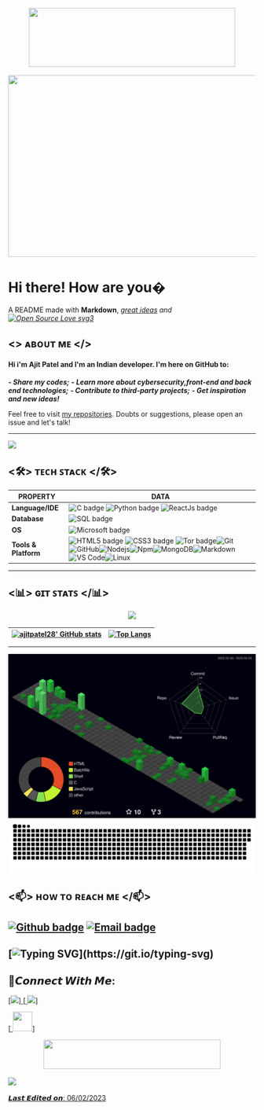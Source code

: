 <p align="center"><img src="https://user-images.githubusercontent.com/86272521/158034188-0fc92842-843e-44ef-8d26-c4ffea0c3038.gif" width="420" height="120"/>
<p align="center"><img src=https://user-images.githubusercontent.com/86272521/160924819-75f63ba5-b92d-4d5a-8f8b-e4b6ac6d5160.gif width="620" height="370"/>
<p align ="center">
 
 
 

# Hi there! How are you�
A README made with **Markdown**, *[great ideas](https://github.com/cristiancmoises) and   [![Open Source Love svg3](https://badges.frapsoft.com/os/v3/open-source.svg?v=103)](https://github.com/ellerbrock/open-source-badges/)*   
## <> ᴀʙᴏᴜᴛ ᴍᴇ </>
#### Hi i'm  Ajit Patel and I'm an Indian **developer**. I'm here on GitHub to:
***- Share my codes;***
***- Learn more about cybersecurity,front-end and back end technologies;***
***- Contribute to third-party projects;***
***- Get inspiration and new ideas!***

Feel free to visit [my repositories](https://github.com/ajitpatel28?tab=repositories). Doubts or suggestions, please open an issue and let's talk!

---
<p align="left"><img src="https://github-profile-trophy.vercel.app/?username=ajitpatel28&rank=SECRET&rank=S&rank=AAA&rank=AA&rank=A&rank=B&rank=C&no-frame=true&w=5&theme=algolia"/>

 ## <🛠> ᴛᴇᴄʜ ꜱᴛᴀᴄᴋ </🛠>
| **PROPERTY** | **DATA** |
| --- | --- |
| **Language/IDE** | ![C badge](https://camo.githubusercontent.com/121f5000155889c0642b8a6b2a33a7f5fbe5c32d9133dac405ac269da15fcf94/68747470733a2f2f696d672e736869656c64732e696f2f62616467652f432532422532422d3030353939433f7374796c653d666f722d7468652d6261646765266c6f676f3d63253242253242266c6f676f436f6c6f723d7768697465?style=for-the-badge&logo=c&logoColor=blue) ![Python badge](https://img.shields.io/badge/python-458b74?style=for-the-badge&logo=python&logoColor=yellow) ![ReactJs badge](https://img.shields.io/badge/react-5c5a5a?style=for-the-badge&logo=react&logoColor=white)
| **Database** | ![SQL badge](https://img.shields.io/badge/sql-2d00a0?style=for-the-badge&logo=sqlite&logoColor=white)
| **OS** |![Microsoft badge](https://img.shields.io/badge/windows-073763?style=for-the-badge&logo=windows&logoColor=blue)
| **Tools & Platform** | ![HTML5 badge](https://img.shields.io/badge/HTML5-E34F26?style=for-the-badge&logo=html5&logoColor=white) ![CSS3 badge](https://img.shields.io/badge/CSS3-1572B6?style=for-the-badge&logo=css3&logoColor=white) ![Tor badge](https://img.shields.io/badge/TOR-c90076?style=for-the-badge&logo=torbrowser&logoColor=white)![Git](https://img.shields.io/badge/-Git-%23F05032?style=for-the-badge&logo=git&logoColor=%23ffffff)![GitHub](https://img.shields.io/badge/-GitHub-181717?style=for-the-badge&logo=github)![Nodejs](https://img.shields.io/badge/-Nodejs-339933?style=for-the-badge&logo=Node.js&logoColor=ffffff)![Npm](https://img.shields.io/badge/-npm-CB3837?style=for-the-badge&logo=npm)![MongoDB](https://img.shields.io/badge/MongoDB-4EA94B?style=for-the-badge&logo=mongodb&logoColor=white)![Markdown](https://img.shields.io/badge/Markdown-000000?style=for-the-badge&logo=markdown&logoColor=white)![VS Code](http://img.shields.io/badge/-VS%20Code-007ACC?style=for-the-badge&logo=visual-studio-code&logoColor=ffffff)![Linux](http://img.shields.io/badge/-Linux-0078D6?style=for-the-badge&logo=linux&logoColor=ffffff)

---
## <📊> ɢɪᴛ ꜱᴛᴀᴛꜱ </📊>
 <p align="center"> <img src="https://github-readme-streak-stats.herokuapp.com/?user=ajitpatel28&theme=blue-green"/>

[![ajitpatel28' GitHub stats](https://github-readme-stats.vercel.app/api?username=ajitpatel28&show_icons=true&theme=dark&text_color=fff&border_color=79ff97&hide_title=true)](https://github.com/ajitpatel28) | [![Top Langs](https://github-readme-stats.vercel.app/api/top-langs/?username=ajitpatel28&theme=dark&text_color=fff&border_color=79ff97&layout=compact)](https://github.com/ajitpatel28) 
| ----------- | ------------ |
---
![](./profile-3d-contrib/profile-night-green.svg)
![Snake animation](https://github.com/ajitpatel28/ajitpatel28/blob/main/profile-3d-contrib/github-contribution-grid-snake.svg)


## <📫> ʜᴏᴡ ᴛᴏ ʀᴇᴀᴄʜ ᴍᴇ </📫>
[![Github badge](https://img.shields.io/badge/ajitpatel28-100000?style=for-the-badge&logo=github&logoColor=white)](https://github.com/ajitpatel28) [![Email badge](https://img.shields.io/badge/ajitpatel7389@gmail.com-c5221f?style=for-the-badge&logo=gmail&logoColor=white)](mailto:ajitpatel7389@gmail.com)
---

[![Typing SVG](https://readme-typing-svg.herokuapp.com?font=Ubuntu&color=%230EAA20&vCenter=true&lines=Thanks+for+visiting!+You're+welcome!)](https://git.io/typing-svg)
------
## 🤟𝘾𝙤𝙣𝙣𝙚𝙘𝙩 𝙒𝙞𝙩𝙝 𝙈𝙚: 
<p align = "left">
[<a href="https://ajitpatel28.github.io/portfolio/"><img src ="https://img.shields.io/badge/website-%23.svg?&style=for-the-badge&logo=www&logoColor=white%22&color=black"/>]
[<a href="https://www.linkedin.com/in/ajitpatel28/"> <img src="https://img.shields.io/badge/linkedin-%2312100E.svg?&style=for-the-badge&logo=linkedin&logoColor=white&color=black"/>]

<p align = "right">

  [<a href=https://gnu.org> <img src="https://cdn.jsdelivr.net/gh/devicons/devicon/icons/linux/linux-original.svg" width="40" height="40"/>]
   <p align="center">
    <img src="https://user-images.githubusercontent.com/86272521/158034238-6b88c82c-fe6f-40d4-b52c-11513ad7c764.gif" width="360" height="60"/>  
   <p align ="left"> 
    <img src="https://img.shields.io/badge/Made%20with-Markdown-1f425f.svg"/>
   <p align="left">𝙇𝙖𝙨𝙩 𝙀𝙙𝙞𝙩𝙚𝙙 𝙤𝙣: 06/02/2023
    <!-- <p align="center"><img src="https://gpvc.arturio.dev/ajitpatel28"/> -->

